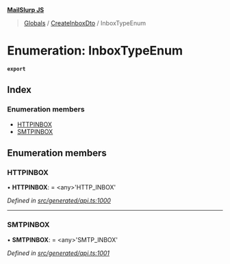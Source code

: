 **[MailSlurp JS](../README.md)**

> [Globals](../README.md) / [CreateInboxDto](../modules/createinboxdto.md) / InboxTypeEnum

# Enumeration: InboxTypeEnum

**`export`** 

## Index

### Enumeration members

* [HTTPINBOX](createinboxdto.inboxtypeenum.md#httpinbox)
* [SMTPINBOX](createinboxdto.inboxtypeenum.md#smtpinbox)

## Enumeration members

### HTTPINBOX

•  **HTTPINBOX**:  = \<any>'HTTP\_INBOX'

*Defined in [src/generated/api.ts:1000](https://github.com/mailslurp/mailslurp-client/blob/2c659a7/src/generated/api.ts#L1000)*

___

### SMTPINBOX

•  **SMTPINBOX**:  = \<any>'SMTP\_INBOX'

*Defined in [src/generated/api.ts:1001](https://github.com/mailslurp/mailslurp-client/blob/2c659a7/src/generated/api.ts#L1001)*
